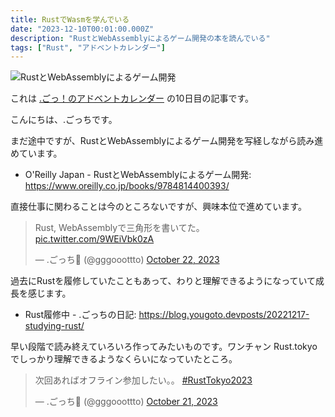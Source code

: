 ```yaml
---
title: RustでWasmを学んでいる
date: "2023-12-10T00:01:00.000Z"
description: "RustとWebAssemblyによるゲーム開発の本を読んでいる"
tags: ["Rust", "アドベントカレンダー"]
---
```


![RustとWebAssemblyによるゲーム開発](https://www.oreilly.co.jp/books/images/picture_large978-4-8144-0039-3.jpeg)

これは [.ごっ！のアドベントカレンダー](https://adventar.org/calendars/9122) の10日目の記事です。

こんにちは、.ごっちです。

まだ途中ですが、RustとWebAssemblyによるゲーム開発を写経しながら読み進めています。

- O'Reilly Japan - RustとWebAssemblyによるゲーム開発: https://www.oreilly.co.jp/books/9784814400393/

直接仕事に関わることは今のところないですが、興味本位で進めています。

<blockquote class="twitter-tweet"><p lang="ja" dir="ltr">Rust, WebAssemblyで三角形を書いてた。 <a href="https://t.co/9WEiVbk0zA">pic.twitter.com/9WEiVbk0zA</a></p>&mdash; .ごっち📝 (@gggooottto) <a href="https://twitter.com/gggooottto/status/1716044051299070449?ref_src=twsrc%5Etfw">October 22, 2023</a></blockquote>

過去にRustを履修していたこともあって、わりと理解できるようになっていて成長を感じます。

- Rust履修中 - .ごっちの日記: https://blog.yougoto.devposts/20221217-studying-rust/

早い段階で読み終えていろいろ作ってみたいものです。ワンチャン Rust.tokyoでしっかり理解できるようなくらいになっていたところ。

<blockquote class="twitter-tweet"><p lang="ja" dir="ltr">次回あればオフライン参加したい。。 <a href="https://twitter.com/hashtag/RustTokyo2023?src=hash&amp;ref_src=twsrc%5Etfw">#RustTokyo2023</a></p>&mdash; .ごっち📝 (@gggooottto) <a href="https://twitter.com/gggooottto/status/1715661047565304315?ref_src=twsrc%5Etfw">October 21, 2023</a></blockquote>
